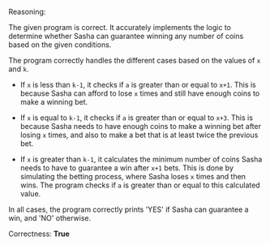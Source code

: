Reasoning:

The given program is correct. It accurately implements the logic to determine whether Sasha can guarantee winning any number of coins based on the given conditions.

The program correctly handles the different cases based on the values of `x` and `k`. 

- If `x` is less than `k-1`, it checks if `a` is greater than or equal to `x+1`. This is because Sasha can afford to lose `x` times and still have enough coins to make a winning bet.

- If `x` is equal to `k-1`, it checks if `a` is greater than or equal to `x+3`. This is because Sasha needs to have enough coins to make a winning bet after losing `x` times, and also to make a bet that is at least twice the previous bet.

- If `x` is greater than `k-1`, it calculates the minimum number of coins Sasha needs to have to guarantee a win after `x+1` bets. This is done by simulating the betting process, where Sasha loses `x` times and then wins. The program checks if `a` is greater than or equal to this calculated value.

In all cases, the program correctly prints 'YES' if Sasha can guarantee a win, and 'NO' otherwise.

Correctness: **True**